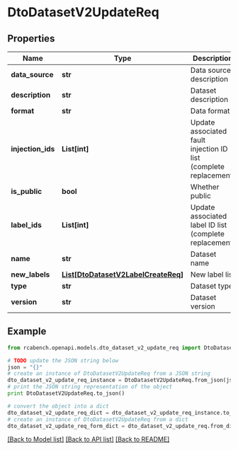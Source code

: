 # DtoDatasetV2UpdateReq


## Properties

Name | Type | Description | Notes
------------ | ------------- | ------------- | -------------
**data_source** | **str** | Data source description | [optional] 
**description** | **str** | Dataset description | [optional] 
**format** | **str** | Data format | [optional] 
**injection_ids** | **List[int]** | Update associated fault injection ID list (complete replacement) | [optional] 
**is_public** | **bool** | Whether public | [optional] 
**label_ids** | **List[int]** | Update associated label ID list (complete replacement) | [optional] 
**name** | **str** | Dataset name | [optional] 
**new_labels** | [**List[DtoDatasetV2LabelCreateReq]**](DtoDatasetV2LabelCreateReq.md) | New label list | [optional] 
**type** | **str** | Dataset type | [optional] 
**version** | **str** | Dataset version | [optional] 

## Example

```python
from rcabench.openapi.models.dto_dataset_v2_update_req import DtoDatasetV2UpdateReq

# TODO update the JSON string below
json = "{}"
# create an instance of DtoDatasetV2UpdateReq from a JSON string
dto_dataset_v2_update_req_instance = DtoDatasetV2UpdateReq.from_json(json)
# print the JSON string representation of the object
print DtoDatasetV2UpdateReq.to_json()

# convert the object into a dict
dto_dataset_v2_update_req_dict = dto_dataset_v2_update_req_instance.to_dict()
# create an instance of DtoDatasetV2UpdateReq from a dict
dto_dataset_v2_update_req_form_dict = dto_dataset_v2_update_req.from_dict(dto_dataset_v2_update_req_dict)
```
[[Back to Model list]](../README.md#documentation-for-models) [[Back to API list]](../README.md#documentation-for-api-endpoints) [[Back to README]](../README.md)


